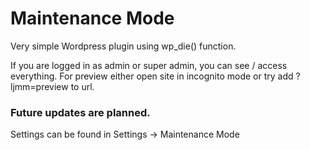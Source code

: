 Maintenance Mode
================

Very simple Wordpress plugin using wp_die() function.

If you are logged in as admin or super admin, you can see / access everything. For preview either open site in incognito mode or try add ?ljmm=preview to url.

### Future updates are planned.

Settings can be found in Settings -> Maintenance Mode